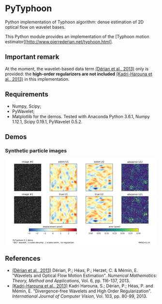 # PyTyphoon
Python implementation of Typhoon algorithm: dense estimation of 2D optical flow on wavelet bases.

This Python module provides an implementation of the [Typhoon motion estimator][http://www.pierrederian.net/typhoon.html].

## Important remark
At the moment, the wavelet-based data term [(D&eacute;rian et al., 2013)] only is provided: the **high-order regularizers are not included** [(Kadri-Harouna et al., 2013)] in this implementation.

## Requirements
- Numpy, Scipy;
- PyWavelet;
- Matplotlib for the demos.
Tested with Anaconda Python 3.6.1, Numpy 1.12.1, Scipy 0.19.1, PyWavelet 0.5.2.

## Demos

### Synthetic particle images
![Particle results](demo/demo_particles.png)

## References

- [(D&eacute;rian et al., 2013)]
    D&eacute;rian, P.; H&eacute;as, P.; Herzet, C. & M&eacute;min, E.
    "Wavelets and Optical Flow Motion Estimation".
    _Numerical Mathematics: Theory, Method and Applications_, Vol. 6, pp. 116-137, 2013.
- [(Kadri-Harouna et al., 2013)] Kadri Harouna, S.; D&eacute;rian, P.; H&eacute;as, P. and     M&eacute;min, E.
   "Divergence-free Wavelets and High Order Regularization".
   _International Journal of Computer Vision_, Vol. 103, pp. 80-99, 2013.

[(D&eacute;rian et al., 2013)]: https://www.cambridge.org/core/journals/numerical-mathematics-theory-methods-and-applications/article/wavelets-and-optical-flow-motion-estimation/2A9D13B316F000F0530AD42621B42FFD
[(Kadri-Harouna et al., 2013)]: https://link.springer.com/article/10.1007/s11263-012-0595-7
